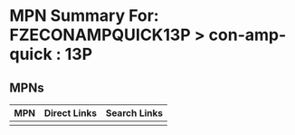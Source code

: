 



# MPN Summary For: FZECONAMPQUICK13P > con-amp-quick : 13P

## MPNs
  

|MPN|Direct Links|Search Links|
| :--- | :--- | :--- |
||||
